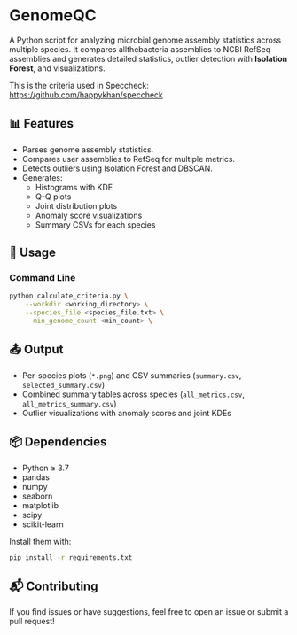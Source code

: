 # GenomeQC

A Python script for analyzing microbial genome assembly statistics across multiple species. It compares allthebacteria assemblies to NCBI RefSeq assemblies and generates detailed statistics, outlier detection with **Isolation Forest**, and visualizations.

This is the criteria used in Speccheck: https://github.com/happykhan/speccheck


## 📊 Features

- Parses genome assembly statistics.
- Compares user assemblies to RefSeq for multiple metrics.
- Detects outliers using Isolation Forest and DBSCAN.
- Generates:
  - Histograms with KDE
  - Q-Q plots
  - Joint distribution plots
  - Anomaly score visualizations
  - Summary CSVs for each species

## 🚀 Usage

### Command Line

```bash
python calculate_criteria.py \
    --workdir <working_directory> \
    --species_file <species_file.txt> \
    --min_genome_count <min_count> \
```

## 📤 Output

- Per-species plots (`*.png`) and CSV summaries (`summary.csv`, `selected_summary.csv`)
- Combined summary tables across species (`all_metrics.csv`, `all_metrics_summary.csv`)
- Outlier visualizations with anomaly scores and joint KDEs

## 📦 Dependencies

- Python ≥ 3.7
- pandas
- numpy
- seaborn
- matplotlib
- scipy
- scikit-learn

Install them with:

```bash
pip install -r requirements.txt
```

## 📬 Contributing

If you find issues or have suggestions, feel free to open an issue or submit a pull request!
